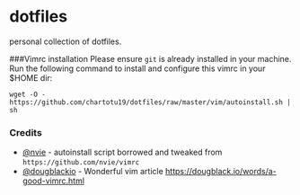 # dotfiles
personal collection of dotfiles.

###Vimrc installation
Please ensure `git` is already installed in your machine. Run the following command to install and configure this vimrc in your $HOME dir:

```
wget -O - https://github.com/chartotu19/dotfiles/raw/master/vim/autoinstall.sh | sh
```


### Credits
- [@nvie](https://github.com/nvie) - autoinstall script borrowed and tweaked from `https://github.com/nvie/vimrc`
- [@dougblackio](https://twitter.com/dougblackio) - Wonderful vim article https://dougblack.io/words/a-good-vimrc.html
